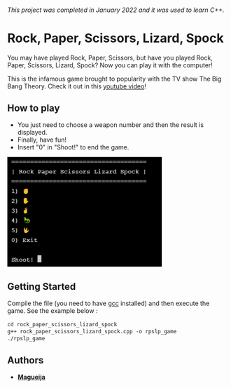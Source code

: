 ###### This project was completed in January 2022 and it was used to learn C++.
# Rock, Paper, Scissors, Lizard, Spock

You may have played Rock, Paper, Scissors, but have you played Rock, Paper, Scissors, Lizard, Spock? Now you can play it with the computer!

This is the infamous game brought to popularity with the TV show The Big Bang Theory. Check it out in this [youtube video](https://www.youtube.com/watch?v=iSHPVCBsnLw)!

## How to play

- You just need to choose a weapon number and then the result is displayed.
- Finally, have fun!
- Insert "0" in "Shoot!" to end the game.

<img alt="RPSLP Preview" height="250em" src="https://github.com/Magueija/rock_paper_scissors_lizard_spock/blob/main/images/RPSLP_preview.png?raw=true" />

## Getting Started

Compile the file (you need to have [gcc](https://gcc.gnu.org/) installed) and then execute the game. See the example below :
```
cd rock_paper_scissors_lizard_spock
g++ rock_paper_scissors_lizard_spock.cpp -o rpslp_game
./rpslp_game
```

## Authors

  - **[Magueija](https://github.com/Magueija)**
